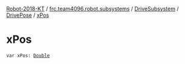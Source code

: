 [Robot-2018-KT](../../../index.md) / [frc.team4096.robot.subsystems](../../index.md) / [DriveSubsystem](../index.md) / [DrivePose](index.md) / [xPos](./x-pos.md)

# xPos

`var xPos: `[`Double`](https://kotlinlang.org/api/latest/jvm/stdlib/kotlin/-double/index.html)